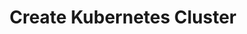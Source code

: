 ---
title: "Create Kubernetes Cluster"
linkTitle: "Create Cluster"
weight: 10
description: >
  Instructions for creating a Kubernetes cluster to install Agones on.
---
